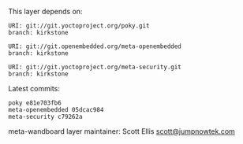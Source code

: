This layer depends on:

    URI: git://git.yoctoproject.org/poky.git
    branch: kirkstone

    URI: git://git.openembedded.org/meta-openembedded
    branch: kirkstone

    URI: git://git.yoctoproject.org/meta-security.git
    branch: kirkstone

Latest commits:

    poky e81e703fb6
    meta-openembedded 05dcac984
    meta-security c79262a

meta-wandboard layer maintainer: Scott Ellis <scott@jumpnowtek.com>
